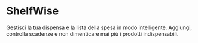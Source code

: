 # ShelfWise
Gestisci la tua dispensa e la lista della spesa in modo intelligente. Aggiungi, controlla scadenze e non dimenticare mai più i prodotti indispensabili.
